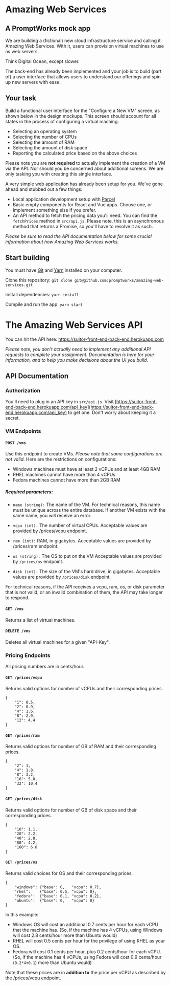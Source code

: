 # Amazing Web Services
## A PromptWorks mock app

We are building a (fictional) new cloud infrastructure service and calling it Amazing Web Services. With it, users can provision virtual machines to use as web servers.

Think Digital Ocean, except slower.

The back-end has already been implemented and your job is to build (part of) a user interface that allows users to understand our offerings and spin up new servers with ease.

## Your task
Build a functional user interface for the "Configure a New VM" screen, as shown below in the design mockups. This screen should account for all states in the process of configuring a virtual maching:
- Selecting an operating system
- Selecting the number of CPUs
- Selecting the amount of RAM
- Selecting the amount of disk space
- Reporting the calculated price based on the above choices

Please note you are **not required** to actually implement the creation of a VM via the API. Nor should you be concerned about additional screens. We are only tasking you with creating this single interface.

A very simple web application has already been setup for you. We've gone ahead and stubbed out a few things:
- Local application development setup with [Parcel](https://parceljs.org/)
- Basic empty components for React and Vue apps. Choose one, or implement something else if you prefer.
- An API method to fetch the pricing data you'll need. You can find the `fetchPrices` method in `src/api.js`. Please note, this is an asynchronous method that returns a Promise, so you'll have to resolve it as such.

*Please be sure to read the API documentation below for some crucial information about how Amazing Web Services works.*

## Start building

You must have [Git](https://git-scm.com/) and [Yarn](https://yarnpkg.com/en/) installed on your computer.

Clone this repository:
`git clone git@github.com:promptworks/amazing-web-services.git`

Install dependencies:
`yarn install`

Compile and run the app:
`yarn start`

# The Amazing Web Services API

You can hit the API here: https://suitor-front-end-back-end.herokuapp.com

_Please note, you don't actually need to implement any additional API requests to complete your assignment. Documentation is here for your information, and to help you make decisions about the UI you build._

## API Documentation

### Authorization

You'll need to plug in an API key in `src/api.js`. Visit [https://suitor-front-end-back-end.herokuapp.com/api_key](https://suitor-front-end-back-end.herokuapp.com/api_key) to get one. Don't worry about keeping it a secret.

### VM Endpoints
#### `POST /vms`
Use this endpoint to create VMs.
*Please note that some configurations are not valid.* Here are the restrictions on configurations:
- Windows machines must have at least 2 vCPUs and at least 4GB RAM
- RHEL machines cannot have more than 4 vCPUs
- Fedora machines cannot have more than 2GB RAM

##### Required parameters:
- `name (string):`
The name of the VM.
For technical reasons, this name must be unique across the entire database.
If another VM exists with the same name, you will receive an error.

- `vcpu (int):`
The number of virtual CPUs.
Acceptable values are provided by /prices/vcpu endpoint.

- `ram (int):`
RAM, in gigabytes.
Acceptable values are provided by /prices/ram  endpoint.

- `os (string):`
The OS to put on the VM
Acceptable values are provided by `/prices/os` endpoint.

- `disk (int):`
The size of the VM's hard drive, in gigabytes.
Acceptable values are provided by `/prices/disk` endpoint.

For technical reasons, if the API receives a vcpu, ram, os, or disk parameter that is not valid, or an invalid combination of them, the API may take longer to respond.

#### `GET /vms`
Returns a list of virtual machines.

#### `DELETE /vms`
Deletes all virtual machines for a given "API-Key".

### Pricing Endpoints

All pricing numbers are in cents/hour.

#### `GET /prices/vcpu`
Returns valid options for number of vCPUs and their corresponding prices.
```
{
    "1": 0.5,
    "2": 0.9,
    "4": 1.6,
    "8": 2.9,
    "12": 4.4
}
```

#### `GET /prices/ram`
Returns valid options for number of GB of RAM and their corresponding prices.
```
{
    "2": 1,
    "4": 1.8,
    "8": 3.2,
    "16": 5.8,
    "32": 10.4
}
```

#### `GET /prices/disk`
Returns valid options for number of GB of disk space and their corresponding prices.
```
{
    "10": 1.1,
    "20": 2.2,
    "40": 2.8,
    "80": 4.2,
    "160": 6.8
}
```

#### `GET /prices/os`
Returns valid choices for OS and their corresponding prices.
```
{
    "windows": {"base": 0,   "vcpu": 0.7},
    "rhel":    {"base": 0.5, "vcpu": 0},
    "fedora":  {"base": 0.1, "vcpu": 0.2},
    "ubuntu":  {"base": 0,   "vcpu": 0}
}
```

In this example:
- Windows OS will cost an additional 0.7 cents per hour for each vCPU that the machine has.
(So, if the machine has 4 vCPUs, using Windows will cost 2.8 cents/hour more than Ubuntu would)
- RHEL will cost 0.5 cents per hour for the privilege of using RHEL as your OS.
- Fedora will cost 0.1 cents per hour, plus 0.2 cents/hour for each vCPU.
(So, if the machine has 4 vCPUs, using Fedora will cost 0.9 cents/hour (`0.2*4+0.1`) more than Ubuntu would)

Note that these prices are in **addition to** the price per vCPU as described by the /prices/vcpu endpoint.
